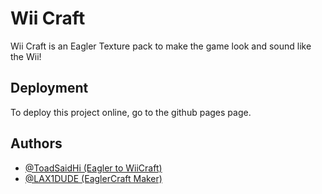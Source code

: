 
# Wii Craft

Wii Craft is an Eagler Texture pack to make the game look and sound like the Wii!



## Deployment
To deploy this project online, go to the github pages page. 


## Authors

- [@ToadSaidHi (Eagler to WiiCraft)](https://github.com/ToadSaidHi)
- [@LAX1DUDE (EaglerCraft Maker)](https://github.com/LAX1DUDE)


